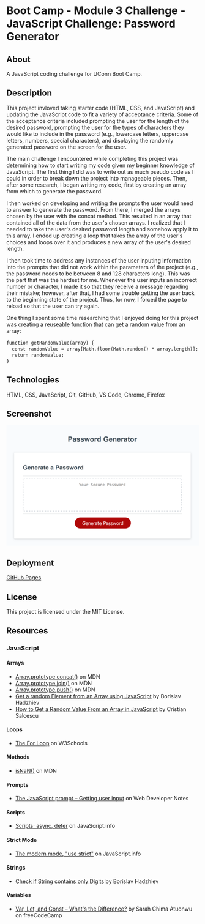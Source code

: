 # Boot Camp - Module 3 Challenge - JavaScript Challenge: Password Generator

## About

A JavaScript coding challenge for UConn Boot Camp.

## Description

This project invloved taking starter code (HTML, CSS, and JavaScript) and updating the JavaScript code to fit a variety of acceptance criteria. Some of the acceptance criteria included prompting the user for the length of the desired password, prompting the user for the types of characters they would like to include in the password (e.g., lowercase letters, uppercase letters, numbers, special characters), and displaying the randomly generated password on the screen for the user.

The main challenge I encountered while completing this project was determining how to start writing my code given my beginner knowledge of JavaScript. The first thing I did was to write out as much pseudo code as I could in order to break down the project into manageable pieces. Then, after some research, I began writing my code, first by creating an array from which to generate the password.

I then worked on developing and writing the prompts the user would need to answer to generate the password. From there, I merged the arrays chosen by the user with the concat method. This resulted in an array that contained all of the data from the user's chosen arrays. I realized that I needed to take the user's desired password length and somehow apply it to this array. I ended up creating a loop that takes the array of the user's choices and loops over it and produces a new array of the user's desired length.

I then took time to address any instances of the user inputing information into the prompts that did not work within the parameters of the project (e.g., the password needs to be between 8 and 128 characters long). This was the part that was the hardest for me. Whenever the user inputs an incorrect number or character, I made it so that they receive a message regarding their mistake; however, after that, I had some trouble getting the user back to the beginning state of the project. Thus, for now, I forced the page to reload so that the user can try again.

One thing I spent some time researching that I enjoyed doing for this project was creating a reuseable function that can get a random value from an array:

```
function getRandomValue(array) {
  const randomValue = array[Math.floor(Math.random() * array.length)];
  return randomValue;
}
```

## Technologies

HTML, CSS, JavaScript, Git, GitHub, VS Code, Chrome, Firefox

## Screenshot

![README Screenshot](assets/images/readme-screenshot.png)

## Deployment

[GitHub Pages](https://kkarrwrites.github.io/boot-camp-module-03-challenge-javascript-password-generator/)

## License

This project is licensed under the MIT License.

## Resources

### JavaScript

#### Arrays

- [Array.prototype.concat()](https://developer.mozilla.org/en-US/docs/Web/JavaScript/Reference/Global_Objects/Array/concat) on MDN
- [Array.prototype.join()](https://developer.mozilla.org/en-US/docs/Web/JavaScript/Reference/Global_Objects/Array/join) on MDN
- [Array.prototype.push()](https://developer.mozilla.org/en-US/docs/Web/JavaScript/Reference/Global_Objects/Array/push) on MDN
- [Get a random Element from an Array using JavaScript](https://bobbyhadz.com/blog/javascript-get-random-element-from-array) by Borislav Hadzhiev
- [How to Get a Random Value From an Array in JavaScript](https://medium.com/programming-essentials/how-to-get-a-random-value-from-an-array-e6c6958403df) by Cristian Salcescu

#### Loops

- [The For Loop](https://www.w3schools.com/js/js_loop_for.asp) on W3Schools

#### Methods

- [isNaN()](https://developer.mozilla.org/en-US/docs/Web/JavaScript/Reference/Global_Objects/isNaN) on MDN

#### Prompts

- [The JavaScript prompt – Getting user input](https://www.webdevelopersnotes.com/the-javascript-prompt-getting-user-input) on Web Developer Notes

#### Scripts

- [Scripts: async, defer](https://javascript.info/script-async-defer) on JavaScript.info

#### Strict Mode

- [The modern mode, "use strict"](https://javascript.info/strict-mode) on JavaScript.info

#### Strings

- [Check if String contains only Digits](https://bobbyhadz.com/blog/javascript-check-if-string-contains-only-digits) by Borislav Hadzhiev

#### Variables

- [Var, Let, and Const – What's the Difference?](https://www.freecodecamp.org/news/var-let-and-const-whats-the-difference/) by Sarah Chima Atuonwu on freeCodeCamp
